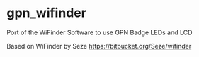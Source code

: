 # gpn_wifinder
Port of the WiFinder Software to use GPN Badge LEDs and LCD


Based on WiFinder by Seze
https://bitbucket.org/Seze/wifinder
